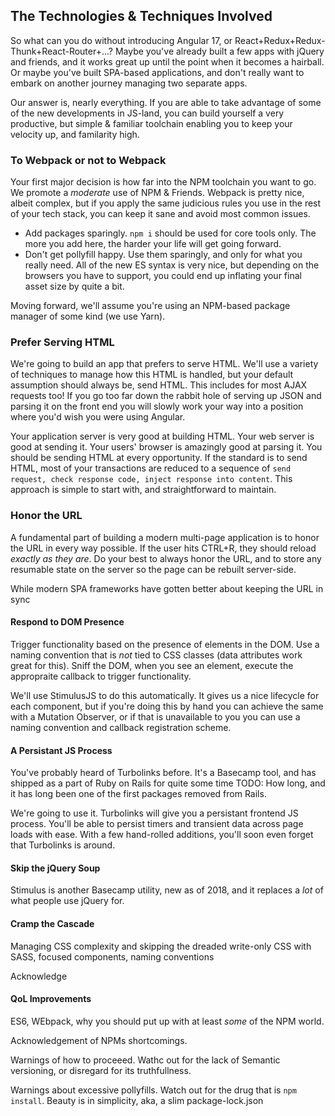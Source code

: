 ## The Technologies & Techniques Involved

So what can you do without introducing Angular 17, or React+Redux+Redux-Thunk+React-Router+...? Maybe you've already built a few apps with jQuery and friends, and it works great up until the point when it becomes a hairball. Or maybe you've built SPA-based applications, and don't really want to embark on another journey managing two separate apps.

Our answer is, nearly everything. If you are able to take advantage of some of the new developments in JS-land, you can build yourself a very productive, but simple & familiar toolchain enabling you to keep your velocity up, and familarity high.

### To Webpack or not to Webpack

Your first major decision is how far into the NPM toolchain you want to go. We promote a *moderate* use of NPM & Friends. Webpack is pretty nice, albeit complex, but if you apply the same judicious rules you use in the rest of your tech stack, you can keep it sane and avoid most common issues.

- Add packages sparingly. `npm i` should be used for core tools only. The more you add here, the harder your life will get going forward.
- Don't get pollyfill happy. Use them sparingly, and only for what you really need. All of the new ES syntax is very nice, but depending on the browsers you have to support, you could end up inflating your final asset size by quite a bit.

Moving forward, we'll assume you're using an NPM-based package manager of some kind (we use Yarn).

### Prefer Serving HTML

We're going to build an app that prefers to serve HTML. We'll use a variety of techniques to manage how this HTML is handled, but your default assumption should always be, send HTML. This includes for most AJAX requests too! If you go too far down the rabbit hole of serving up JSON and parsing it on the front end you will slowly work your way into a position where you'd wish you were using Angular.

Your application server is very good at building HTML. Your web server is good at sending it. Your users' browser is amazingly good at parsing it. You should be sending HTML at every opportunity. If the standard is to send HTML, most of your transactions are reduced to a sequence of `send request, check response code, inject response into content`. This approach is simple to start with, and straightforward to maintain.

### Honor the URL

A fundamental part of building a modern multi-page application is to honor the URL in every way possible. If the user hits CTRL+R, they should reload *exactly as they are*. Do your best to always honor the URL, and to store any resumable state on the server so the page can be rebuilt server-side.

While modern SPA frameworks have gotten better about keeping the URL in sync 

#### Respond to DOM Presence

Trigger functionality based on the presence of elements in the DOM. Use a naming convention that is *not* tied to CSS classes (data attributes work great for this). Sniff the DOM, when you see an element, execute the appropraite callback to trigger functionality.

We'll use StimulusJS to do this automatically. It gives us a nice lifecycle for each component, but if you're doing this by hand you can achieve the same with a Mutation Observer, or if that is unavailable to you you can use a naming convention and callback registration scheme.

#### A Persistant JS Process

You've probably heard of Turbolinks before. It's a Basecamp tool, and has shipped as a part of Ruby on Rails for quite some time TODO: How long, and it has long been one of the first packages removed from Rails.

We're going to use it. Turbolinks will give you a persistant frontend JS process. You'll be able to persist timers and transient data across page loads with ease. With a few hand-rolled additions, you'll soon even forget that Turbolinks is around.

#### Skip the jQuery Soup

Stimulus is another Basecamp utility, new as of 2018, and it replaces a _lot_ of what people use jQuery for.

#### Cramp the Cascade

Managing CSS complexity and skipping the dreaded write-only CSS with SASS, focused components, naming conventions

Acknowledge

#### QoL Improvements

ES6, WEbpack, why you should put up with at least _some_ of the NPM world.

Acknowledgement of NPMs shortcomings.

Warnings of how to proceeed. Wathc out for the lack of Semantic versioning, or disregard for its truthfullness.

Warnings about excessive pollyfills. Watch out for the drug that is `npm install`. Beauty is in simplicity, aka, a slim package-lock.json

[^1]: The last thing you want is NPM to switch the owner of a package underneath you, and have compromised code deployed to prod because your CI pulled in something you'd never seen before. Every change to your frontend dependencies should go through thorough testing & code review, like all other code in your stack. This hypothetical, but 100% plausible post illustrates how bad it could get: https://hackernoon.com/im-harvesting-credit-card-numbers-and-passwords-from-your-site-here-s-how-9a8cb347c5b5 TODO: I recall reading about an actual package that had a malicious dependency installed via tricky version bumping, find that and reference
